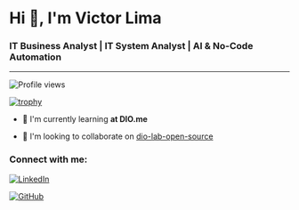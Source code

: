 # Hi 👋, I'm Victor Lima
### IT Business Analyst | IT System Analyst | AI & No-Code Automation
---
![Profile views](https://komarev.com/ghpvc/?username=victorvlima&label=Profile%20views&color=12ff00&style=flat)

[![trophy](https://github-profile-trophy.vercel.app/?username=victorvlima)](https://github.com/ryo-ma/github-profile-trophy)

- 🌱 I'm currently learning **at DIO.me**

- 👯 I'm looking to collaborate on [dio-lab-open-source](https://github.com/digitalinnovationone/dio-lab-open-source.git)

### Connect with me:

[![LinkedIn](https://img.shields.io/badge/LinkedIn-0077B5?style=for-the-badge&logo=linkedin&logoColor=white)](https://www.linkedin.com/in/victorvlima/)

[![GitHub](https://img.shields.io/badge/GitHub-100000?style=for-the-badge&logo=github&logoColor=white)](https://github.com/victorvlima)

<!--
**victorvlima/victorvlima** is a ✨ _special_ ✨ repository because its `README.md` (this file) appears on your GitHub profile.

Here are some ideas to get you started:

- 🔭 I’m currently working on ...
- 🌱 I’m currently learning ...
- 👯 I’m looking to collaborate on ...
- 🤔 I’m looking for help with ...
- 💬 Ask me about ...
- 📫 How to reach me: ...
- 😄 Pronouns: ...
- ⚡ Fun fact: ...
-->
